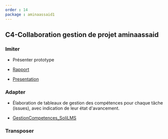 ```yaml
---
order : 14
package : aminaassaid1
---
```

## C4-Collaboration gestion de projet aminaassaid

### Imiter



- Présenter prototype



- [Rapport](https://labs-web.github.io/prototype/documentation/)
- [Presentation](https://labs-web.github.io/prototype/documentation/presentation.html#/)
  
### Adapter



- Élaboration de tableaux de gestion des compétences pour chaque tâche (issues), avec indication de leur état d'avancement.



- [GestionCompetences_SoliLMS](https://github.com/orgs/solicoders/projects/18)

### Transposer










